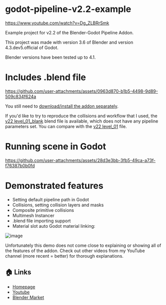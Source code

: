 # godot-pipeline-v2.2-example
https://www.youtube.com/watch?v=Dg_ZLBRrSmk

Example project for v2.2 of the Blender-Godot Pipeline Addon.

This project was made with version 3.6 of Blender and version 4.3.dev5.official of Godot.

Blender versions have been tested up to 4.1.

# Includes .blend file

https://github.com/user-attachments/assets/0963d870-b1b5-4498-9d89-509c834f624a

You still need to [download/install the addon separately](https://blendermarket.com/products/blender-godot-pipeline-addon).

If you'd like to try to reproduce the collisions and workflow that I used, the [v22 level_01_blank](https://github.com/bikemurt/godot-pipeline-v2.2-example/tree/main/assets) blend file is available, which does not have any pipeline parameters set.
You can compare with the [v22 level_01](https://github.com/bikemurt/godot-pipeline-v2.2-example/tree/main/assets) file.

# Running scene in Godot

https://github.com/user-attachments/assets/28d3e3bb-3fb5-49ca-a73f-f76387b0b0fd

# Demonstrated features
- Setting default pipeline path in Godot
- Collisions, setting collision layers and masks
- Composite primitive collisions
- Multimesh Instancer
- .blend file importing support
- Material slot auto Godot material linking:

![image](https://github.com/user-attachments/assets/567f0003-40fe-4736-ada3-e62bc0ae15e7)

Unfortunately this demo does not come close to explaining or showing all of the features of the addon.
Check out other videos from my YouTube channel (more recent = better) for thorough explanations.

## 🏠 Links

- [Homepage](https://www.michaeljared.ca/)
- [Youtube](https://www.youtube.com/@michaeljburt)
- [Blender Market](https://blendermarket.com/creators/michaeljared)
